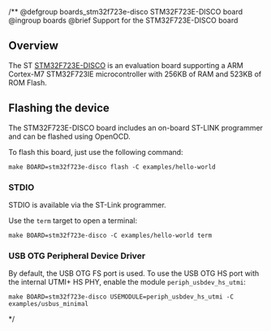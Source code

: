 /**
@defgroup    boards_stm32f723e-disco STM32F723E-DISCO board
@ingroup     boards
@brief       Support for the STM32F723E-DISCO board

## Overview

The ST [STM32F723E-DISCO](https://www.st.com/en/evaluation-tools/32f723ediscovery.html)
is an evaluation board supporting a ARM Cortex-M7 STM32F723IE microcontroller
with 256KB of RAM and 523KB of ROM Flash.

## Flashing the device

The STM32F723E-DISCO board includes an on-board ST-LINK programmer and can be
flashed using OpenOCD.

To flash this board, just use the following command:

```
make BOARD=stm32f723e-disco flash -C examples/hello-world
```

### STDIO

STDIO is available via the ST-Link programmer.

Use the `term` target to open a terminal:

    make BOARD=stm32f723e-disco -C examples/hello-world term

### USB OTG Peripheral Device Driver

By default, the USB OTG FS port is used. To use the USB OTG HS port with the
internal UTMI+ HS PHY, enable the module `periph_usbdev_hs_utmi`:

    make BOARD=stm32f723e-disco USEMODULE=periph_usbdev_hs_utmi -C examples/usbus_minimal
 */

